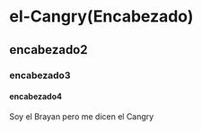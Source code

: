 # el-Cangry(Encabezado)
## encabezado2
### encabezado3
#### encabezado4
<cita>
Soy el Brayan pero me dicen el Cangry
